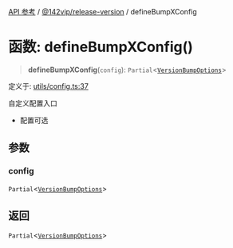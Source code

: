 [API 参考](../../../index.md) / [@142vip/release-version](../index.md) / defineBumpXConfig

# 函数: defineBumpXConfig()

> **defineBumpXConfig**(`config`): `Partial`\<[`VersionBumpOptions`](../interfaces/VersionBumpOptions.md)\>

定义于: [utils/config.ts:37](https://github.com/142vip/core-x/blob/b6807ccf6c96718daee70c368eee9968a0b34d48/packages/release-version/src/utils/config.ts#L37)

自定义配置入口
- 配置可选

## 参数

### config

`Partial`\<[`VersionBumpOptions`](../interfaces/VersionBumpOptions.md)\>

## 返回

`Partial`\<[`VersionBumpOptions`](../interfaces/VersionBumpOptions.md)\>
